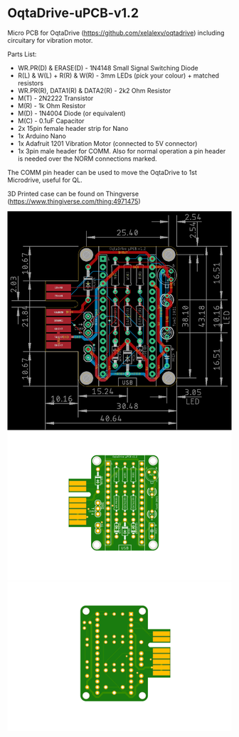 # OqtaDrive-uPCB-v1.2

Micro PCB for OqtaDrive (https://github.com/xelalexv/oqtadrive) including circuitary for vibration motor.

Parts List:
<ul>
<li>WR.PR(D) & ERASE(D) - 1N4148 Small Signal Switching Diode
<li>R(L) & W(L) + R(R) & W(R) - 3mm LEDs (pick your colour) + matched resistors
<li>WR.PR(R), DATA1(R) & DATA2(R) - 2k2 Ohm Resistor
<li>M(T) - 2N2222 Transistor
<li>M(R) - 1k Ohm Resistor
<li>M(D) - 1N4004 Diode (or equivalent)
<li>M(C) - 0.1uF Capacitor
<li>2x 15pin female header strip for Nano
<li>1x Arduino Nano
<li>1x Adafruit 1201 Vibration Motor (connected to 5V connector)
<li>1x 3pin male header for COMM. Also for normal operation a pin header is needed over the NORM connections marked.
</ul>
  
The COMM pin header can be used to move the OqtaDrive to 1st Microdrive, useful for QL. 

3D Printed case can be found on Thingverse (https://www.thingiverse.com/thing:4971475)
  
![Screenshot](oqtadrive_sch.png)
![Screenshot](oqtadrive_top.png)
![Screenshot](oqtadrive_bottom.png)
